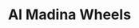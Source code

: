 ---
title: "Al Madina Wheels"
url: /karachi/al-madina-wheels-v278-4qq-johair-rd-marwaari-lines/
shop: shop
---